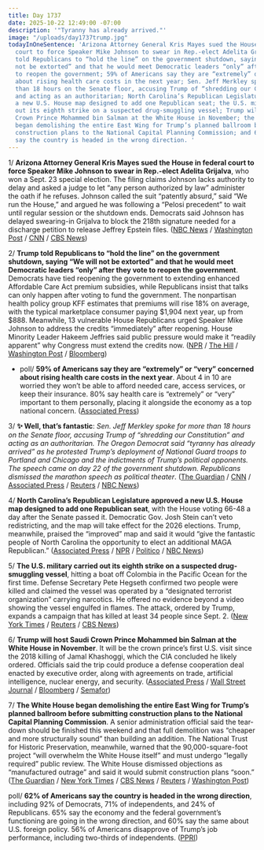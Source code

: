 ```yaml
---
title: Day 1737
date: 2025-10-22 12:49:00 -07:00
description: '"Tyranny has already arrived."'
image: "/uploads/day1737trump.jpg"
todayInOneSentence: 'Arizona Attorney General Kris Mayes sued the House in federal
  court to force Speaker Mike Johnson to swear in Rep.-elect Adelita Grijalva; Trump
  told Republicans to “hold the line” on the government shutdown, saying “We will
  not be extorted” and that he would meet Democratic leaders “only” after they vote
  to reopen the government; 59% of Americans say they are “extremely” or “very” concerned
  about rising health care costs in the next year; Sen. Jeff Merkley spoke for more
  than 18 hours on the Senate floor, accusing Trump of “shredding our Constitution”
  and acting as an authoritarian; North Carolina’s Republican Legislature approved
  a new U.S. House map designed to add one Republican seat; the U.S. military carried
  out its eighth strike on a suspected drug-smuggling vessel; Trump will host Saudi
  Crown Prince Mohammed bin Salman at the White House in November; the White House
  began demolishing the entire East Wing for Trump’s planned ballroom before submitting
  construction plans to the National Capital Planning Commission; and 62% of Americans
  say the country is headed in the wrong direction. '
---
```


1/ **Arizona Attorney General Kris Mayes sued the House in federal court to force Speaker Mike Johnson to swear in Rep.-elect Adelita Grijalva**, who won a Sept. 23 special election. The filing claims Johnson lacks authority to delay and asked a judge to let “any person authorized by law” administer the oath if he refuses. Johnson called the suit “patently absurd,” said “We run the House,” and argued he was following a “Pelosi precedent” to wait until regular session or the shutdown ends. Democrats said Johnson has delayed swearing-in Grijalva to block the 218th signature needed for a discharge petition to release Jeffrey Epstein files. ([NBC News](https://www.nbcnews.com/politics/congress/arizona-ag-sues-force-speaker-johnson-seat-democrat-adelita-grijalva-rcna238699) / [Washington Post](https://www.washingtonpost.com/politics/2025/10/21/arizona-suit-house-mike-johnson/) / [CNN](https://www.cnn.com/2025/10/21/politics/adelita-grijalva-lawsuit-sworn-in-house) / [CBS News](https://www.cbsnews.com/news/arizona-attorney-general-sues-mike-johnson-delay-adelita-grijalva-swearing-in/))

2/ **Trump told Republicans to “hold the line” on the government shutdown, saying “We will not be extorted” and that he would meet Democratic leaders “only” after they vote to reopen the government**. Democrats have tied reopening the government to extending enhanced Affordable Care Act premium subsidies, while Republicans insist that talks can only happen after voting to fund the government. The nonpartisan health policy group KFF estimates that premiums will rise 18% on average, with the typical marketplace consumer paying $1,904 next year, up from $888. Meanwhile, 13 vulnerable House Republicans urged Speaker Mike Johnson to address the credits “immediately” after reopening. House Minority Leader Hakeem Jeffries said public pressure would make it “readily apparent” why Congress must extend the credits now. ([NPR](https://www.npr.org/2025/10/21/nx-s1-5580550/hakeem-jeffries-on-the-government-shutdown-and-the-ongoing-stalemate-on-capitol-hill) / [The Hill](https://thehill.com/homenews/house/5566174-house-republicans-obamacare-tax-credits/) / [Washington Post](https://www.washingtonpost.com/health/2025/10/22/obamacare-aca-enrollment-price-increases/) / [Bloomberg](https://www.bloomberg.com/news/articles/2025-10-21/trump-tells-gop-senate-to-stand-firm-we-will-not-be-extorted))

* poll/ **59% of Americans say they are “extremely” or “very” concerned about rising health care costs in the next year**. About 4 in 10 are worried they won’t be able to afford needed care, access services, or keep their insurance. 80% say health care is “extremely” or “very” important to them personally, placing it alongside the economy as a top national concern. ([Associated Press](https://apnews.com/article/poll-shutdown-health-care-insurance-costs-trump-f0282a0f5bedf3f01172ed3fa0ba4fd2))

3/ **✨ Well, that’s fantastic**: *Sen. Jeff Merkley spoke for more than 18 hours on the Senate floor, accusing Trump of “shredding our Constitution” and acting as an authoritarian. The Oregon Democrat said “tyranny has already arrived” as he protested Trump’s deployment of National Guard troops to Portland and Chicago and the indictments of Trump’s political opponents. The speech came on day 22 of the government shutdown. Republicans dismissed the marathon speech as political theater*. ([The Guardian](https://www.theguardian.com/us-news/2025/oct/22/senator-jeff-merkley-floor-speech-trump) / [CNN](https://www.cnn.com/2025/10/22/politics/jeff-merkley-senate-floor-speech) / [Associated Press](https://apnews.com/article/merkley-floor-speech-shutdown-trump-democrats-c75e71aaabd642c547179f7174a009fd) / [Reuters](https://www.reuters.com/world/us/democratic-us-senator-merkley-gives-marathon-speech-opposing-trump-agenda-2025-10-22/) / [NBC News](https://www.nbcnews.com/politics/congress/jeff-merkley-marathon-floor-speech-protest-senate-trump-rcna239096))

4/ **North Carolina’s Republican Legislature approved a new U.S. House map designed to add one Republican seat**, with the House voting 66-48 a day after the Senate passed it. Democratic Gov. Josh Stein can’t veto redistricting, and the map will take effect for the 2026 elections. Trump, meanwhile, praised the “improved” map and said it would “give the fantastic people of North Carolina the opportunity to elect an additional MAGA Republican.” ([Associated Press](https://apnews.com/article/north-carolina-congress-redistricting-trump-5dccfdf94253efb56c59bbb3d3e3a6d8) / [NPR](https://www.npr.org/2025/10/21/nx-s1-5577000/north-carolina-redistricting-trump) / [Politico](https://www.politico.com/news/2025/10/22/north-carolina-new-house-district-gop-gerrymander-00618225) / [NBC News](https://www.nbcnews.com/politics/elections/north-carolina-lawmakers-pass-new-map-designed-give-gop-extra-house-se-rcna238702))

5/ **The U.S. military carried out its eighth strike on a suspected drug-smuggling vessel**, hitting a boat off Colombia in the Pacific Ocean for the first time. Defense Secretary Pete Hegseth confirmed two people were killed and claimed the vessel was operated by a “designated terrorist organization” carrying narcotics. He offered no evidence beyond a video showing the vessel engulfed in flames. The attack, ordered by Trump, expands a campaign that has killed at least 34 people since Sept. 2. ([New York Times](https://www.nytimes.com/2025/10/22/us/politics/trump-drug-boat-strike-colombia.html) / [Reuters](https://www.reuters.com/world/americas/us-military-strikes-suspected-drug-vessel-pacific-2025-10-22/) / [CBS News](https://www.cbsnews.com/news/u-s-strikes-8th-drug-vessel-pacific-side/))

6/ **Trump will host Saudi Crown Prince Mohammed bin Salman at the White House in November**. It will be the crown prince’s first U.S. visit since the 2018 killing of Jamal Khashoggi, which the CIA concluded he likely ordered. Officials said the trip could produce a defense cooperation deal enacted by executive order, along with agreements on trade, artificial intelligence, nuclear energy, and security. ([Associated Press](https://apnews.com/article/trump-saudi-arabia-crown-prince-0482a4bdcf5a40f5e7a9effe53f2a1d9) / [Wall Street Journal](https://www.wsj.com/world/middle-east/saudi-crown-prince-plans-first-white-house-visit-since-2018-69d6b0ec) / [Bloomberg](https://www.bloomberg.com/news/articles/2025-10-21/saudi-arabia-s-crown-prince-mbs-said-to-visit-trump-at-white-house-on-nov-18) / [Semafor](https://www.semafor.com/article/10/22/2025/saudi-arabias-mbs-to-meet-with-trump))

7/ **The White House began demolishing the entire East Wing for Trump’s planned ballroom before submitting construction plans to the National Capital Planning Commission**. A senior administration official said the tear-down should be finished this weekend and that full demolition was “cheaper and more structurally sound” than building an addition. The National Trust for Historic Preservation, meanwhile, warned that the 90,000-square-foot project “will overwhelm the White House itself” and must undergo “legally required” public review. The White House dismissed objections as “manufactured outrage” and said it would submit construction plans “soon.” ([The Guardian](https://www.theguardian.com/us-news/2025/oct/22/white-house-trump-new-ballroom-demolition) / [New York Times](https://www.nytimes.com/2025/10/22/us/politics/east-wing-white-house-demolition-trump.html) / [CBS News](https://www.cbsnews.com/news/historic-preservation-group-ballroom-white-house/) / [Reuters](https://www.reuters.com/world/us/white-house-says-it-will-submit-ballroom-plans-review-with-demolition-already-2025-10-22/) / [Washington Post](https://www.washingtonpost.com/politics/2025/10/21/white-house-continues-east-wing-demolition-amid-cries-trump-overreach/))

poll/ **62% of Americans say the country is headed in the wrong direction**, including 92% of Democrats, 71% of independents, and 24% of Republicans. 65% say the economy and the federal government’s functioning are going in the wrong direction, and 60% say the same about U.S. foreign policy. 56% of Americans disapprove of Trump’s job performance, including two-thirds of independents. ([PPRI](https://prri.org/research/trumps-unprecedented-actions-deepen-asymmetric-divides/))

